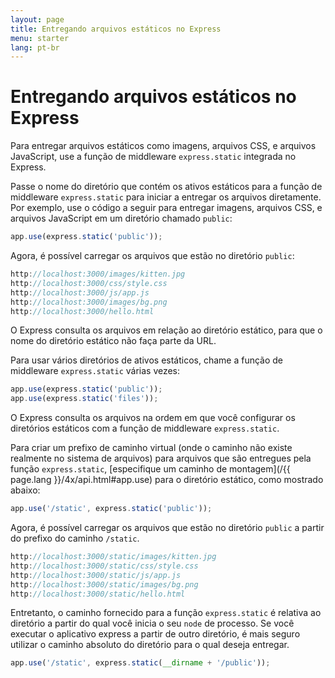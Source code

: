 ```yaml
---
layout: page
title: Entregando arquivos estáticos no Express
menu: starter
lang: pt-br
---
```


# Entregando arquivos estáticos no Express

Para entregar arquivos estáticos como imagens, arquivos CSS, e
arquivos JavaScript, use a função de middleware `express.static`
integrada no Express.

Passe o nome do diretório que contém os ativos estáticos para a
função de middleware `express.static` para iniciar a
entregar os arquivos diretamente. Por exemplo, use o código a seguir
para entregar imagens, arquivos CSS, e arquivos JavaScript em um
diretório chamado `public`:

```js
app.use(express.static('public'));
```

Agora, é possível carregar os arquivos que estão no diretório `public`:

```js
http://localhost:3000/images/kitten.jpg
http://localhost:3000/css/style.css
http://localhost:3000/js/app.js
http://localhost:3000/images/bg.png
http://localhost:3000/hello.html
```

<div class="doc-box doc-info">
O Express consulta os arquivos em relação ao diretório estático, para
que o nome do diretório estático não faça parte da URL.
</div>

Para usar vários diretórios de ativos estáticos, chame a função
de middleware `express.static` várias vezes:

```js
app.use(express.static('public'));
app.use(express.static('files'));
```

O Express consulta os arquivos na ordem em que você configurar
os diretórios estáticos com a função de middleware
`express.static`.

Para criar um prefixo de caminho virtual (onde o caminho não
existe realmente no sistema de arquivos) para arquivos que são
entregues pela função `express.static`,
[especifique um caminho de montagem](/{{ page.lang }}/4x/api.html#app.use) para o
diretório estático, como mostrado abaixo:

```js
app.use('/static', express.static('public'));
```

Agora, é possível carregar os arquivos que estão no diretório
`public` a partir do prefixo do caminho `/static`.

```js
http://localhost:3000/static/images/kitten.jpg
http://localhost:3000/static/css/style.css
http://localhost:3000/static/js/app.js
http://localhost:3000/static/images/bg.png
http://localhost:3000/static/hello.html
```

Entretanto, o caminho fornecido para a função
`express.static` é relativa ao diretório a partir do
qual você inicia o seu `node` de processo. Se você
executar o aplicativo express a partir de outro diretório, é mais
seguro utilizar o caminho absoluto do diretório para o qual deseja
entregar.

```js
app.use('/static', express.static(__dirname + '/public'));
```
